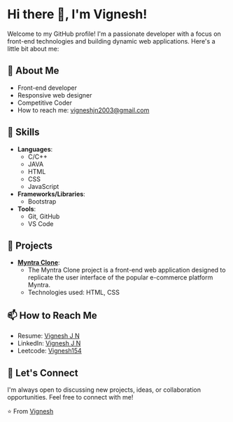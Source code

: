 # Hi there 👋, I'm Vignesh!
Welcome to my GitHub profile! I'm a passionate developer with a focus on front-end technologies and building dynamic web applications. Here's a little bit about me:

## 💬 About Me
- Front-end developer
- Responsive web designer
- Competitive Coder
- How to reach me: vigneshjn2003@gmail.com

## 🚀 Skills
- **Languages**:
  - C/C++
  - JAVA
  - HTML
  - CSS
  - JavaScript
- **Frameworks/Libraries**:
  -  Bootstrap
- **Tools**:
  - Git, GitHub
  -  VS Code

## 🔭 Projects 
- **[Myntra Clone](https://github.com/Vignesh-JN/Myntra-Clone.git)**:
  - The Myntra Clone project is a front-end web application designed to replicate the user interface of the popular e-commerce
    platform Myntra.
  - Technologies used: HTML, CSS

## 📫 How to Reach Me
- Resume: [Vignesh J N](https://drive.google.com/file/d/1zTF5fwiroPDzAW3loQuauGvugto37x7P/view?usp=drivesdk)
- LinkedIn: [Vignesh J N](https://www.linkedin.com/in/vignesh-j-n-15403b1a5?utm_source=share&utm_campaign=share_via&utm_content=profile&utm_medium=android_app)
- Leetcode: [Vignesh154](https://leetcode.com/u/Vignesh154/)

## 🤝 Let's Connect
I'm always open to discussing new projects, ideas, or collaboration opportunities. Feel free to connect with me!


⭐️ From [Vignesh](https://github.com/Vignesh-JN)
